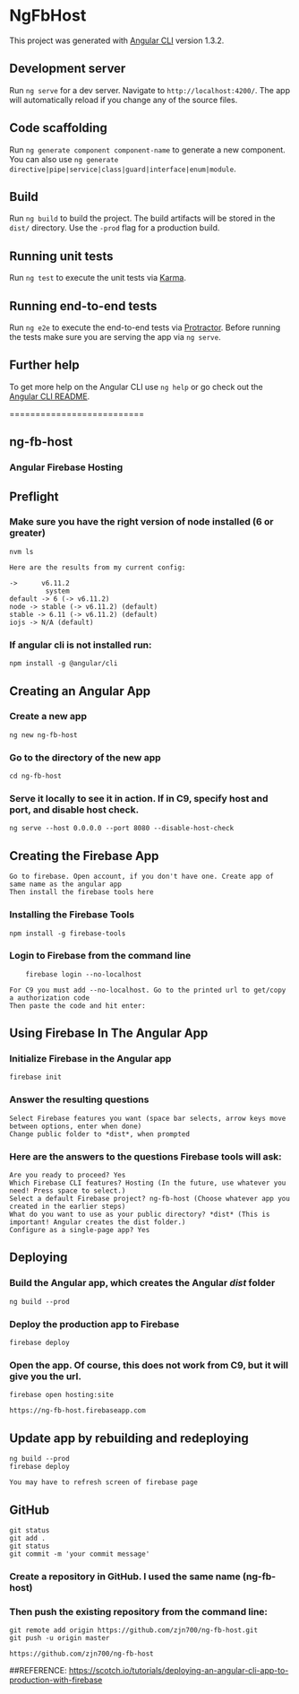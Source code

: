 # NgFbHost

This project was generated with [Angular CLI](https://github.com/angular/angular-cli) version 1.3.2.

## Development server

Run `ng serve` for a dev server. Navigate to `http://localhost:4200/`. The app will automatically reload if you change any of the source files.

## Code scaffolding

Run `ng generate component component-name` to generate a new component. You can also use `ng generate directive|pipe|service|class|guard|interface|enum|module`.

## Build

Run `ng build` to build the project. The build artifacts will be stored in the `dist/` directory. Use the `-prod` flag for a production build.

## Running unit tests

Run `ng test` to execute the unit tests via [Karma](https://karma-runner.github.io).

## Running end-to-end tests

Run `ng e2e` to execute the end-to-end tests via [Protractor](http://www.protractortest.org/).
Before running the tests make sure you are serving the app via `ng serve`.

## Further help

To get more help on the Angular CLI use `ng help` or go check out the [Angular CLI README](https://github.com/angular/angular-cli/blob/master/README.md).


==========================


## ng-fb-host
### Angular Firebase Hosting


## Preflight

### Make sure you have the right version of node installed (6 or greater)
    nvm ls
    
    Here are the results from my current config:
    
    ->      v6.11.2
             system
    default -> 6 (-> v6.11.2)
    node -> stable (-> v6.11.2) (default)
    stable -> 6.11 (-> v6.11.2) (default)
    iojs -> N/A (default)

### If angular cli is not installed run:
    npm install -g @angular/cli


## Creating an Angular App

### Create a new app
    ng new ng-fb-host

### Go to the directory of the new app
    cd ng-fb-host

### Serve it locally to see it in action. If in C9, specify host and port, and disable host check.
    ng serve --host 0.0.0.0 --port 8080 --disable-host-check


## Creating the Firebase App

    Go to firebase. Open account, if you don't have one. Create app of same name as the angular app
    Then install the firebase tools here

### Installing the Firebase Tools
    npm install -g firebase-tools


### Login to Firebase from the command line
        firebase login --no-localhost

    For C9 you must add --no-localhost. Go to the printed url to get/copy a authorization code
    Then paste the code and hit enter: 


## Using Firebase In The Angular App

### Initialize Firebase in the Angular app
    firebase init

### Answer the resulting questions
    Select Firebase features you want (space bar selects, arrow keys move between options, enter when done)
    Change public folder to *dist*, when prompted

### Here are the answers to the questions Firebase tools will ask:
    Are you ready to proceed? Yes
    Which Firebase CLI features? Hosting (In the future, use whatever you need! Press space to select.)
    Select a default Firebase project? ng-fb-host (Choose whatever app you created in the earlier steps)
    What do you want to use as your public directory? *dist* (This is important! Angular creates the dist folder.)
    Configure as a single-page app? Yes


## Deploying

### Build the Angular app, which creates the Angular *dist* folder
    ng build --prod


### Deploy the production app to Firebase
    firebase deploy

### Open the app. Of course, this does not work from C9, but it will give you the url.
    firebase open hosting:site

    https://ng-fb-host.firebaseapp.com


## Update app by rebuilding and redeploying
    ng build --prod
    firebase deploy

    You may have to refresh screen of firebase page


## GitHub
    git status
    git add .
    git status
    git commit -m 'your commit message'

### Create a repository in GitHub. I used the same name (ng-fb-host)

### Then push the existing repository from the command line:
    git remote add origin https://github.com/zjn700/ng-fb-host.git
    git push -u origin master

    https://github.com/zjn700/ng-fb-host


##REFERENCE:
    https://scotch.io/tutorials/deploying-an-angular-cli-app-to-production-with-firebase